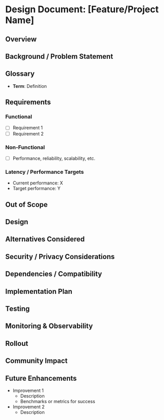 # Design Document: [Feature/Project Name]

## Overview
<!-- High-level summary of the design.
Why is this needed? What problem does it solve? What are the goals and non-goals? -->

## Background / Problem Statement
<!-- Current state of the system.
What issues or gaps exist? Why is this important to solve now? -->

## Glossary
<!-- Define key terms and concepts that may not be obvious to all readers. -->
- **Term**: Definition

## Requirements
### Functional
- [ ] Requirement 1
- [ ] Requirement 2

### Non-Functional
- [ ] Performance, reliability, scalability, etc.

### Latency / Performance Targets
- Current performance: X
- Target performance: Y

## Out of Scope
<!-- Explicitly list what this design does NOT cover, to avoid scope creep. -->

## Design
<!-- Detailed explanation of the proposed design.
Include diagrams, code snippets, data flows, APIs, edge cases, etc. -->

## Alternatives Considered
<!-- Other approaches evaluated, and why they were not chosen. -->

## Security / Privacy Considerations
<!-- Any risks related to data, security, or privacy. -->

## Dependencies / Compatibility
<!-- External services, libraries, or versions this depends on.
Consider backward compatibility and migration needs. -->

## Implementation Plan
<!-- Step-by-step plan:
  - Phase 1: Code
  - Phase 2: Integration
  - Phase 3: Testing
  - Phase 4: Rollout
  - Phase 5: Enhancements -->

## Testing
<!-- How correctness will be verified.
Include test plan, benchmarks, regression tests, load testing, etc. -->

## Monitoring & Observability
<!-- Metrics, logs, and dashboards to track after rollout. -->

## Rollout
<!-- Plan for rollout:
staged releases, feature flags, backward compatibility, rollback strategy, etc. -->

## Community Impact
<!-- Effects on users, contributors, downstream projects.
Any migration paths or breaking changes? -->

## Future Enhancements
- Improvement 1  
  - Description  
  - Benchmarks or metrics for success
- Improvement 2  
  - Description  
